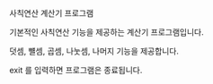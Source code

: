 사칙연산 계산기 프로그램

기본적인 사칙연산 기능을 제공하는 계산기 프로그램입니다.

덧셈, 뺼셈, 곱셈, 나눗셈, 나머지 기능을 제공합니다.

exit 를 입력하면 프로그램은 종료됩니다.
